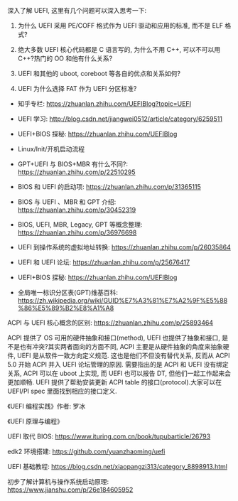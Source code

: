 深入了解 UEFI, 这里有几个问题可以深入思考一下:

1. 为什么 UEFI 采用 PE/COFF 格式作为 UEFI 驱动和应用的标准, 而不是 ELF 格式?

2. 绝大多数 UEFI 核心代码都是 C 语言写的, 为什么不用 C++, 可以不可以用 C++?热门的 OO 和他有什么关系?

3. UEFI 和其他的 uboot, coreboot 等各自的优点和关系如何?

4. UEFI 为什么选择 FAT 作为 UEFI 分区标准?

- 知乎专栏: https://zhuanlan.zhihu.com/UEFIBlog?topic=UEFI
- UEFI 学习: http://blog.csdn.net/jiangwei0512/article/category/6259511
- UEFI+BIOS 探秘: https://zhuanlan.zhihu.com/UEFIBlog

- Linux/Init/开机启动流程
- GPT+UEFI 与 BIOS+MBR 有什么不同?: https://zhuanlan.zhihu.com/p/22510295
- BIOS 和 UEFI 的启动项: https://zhuanlan.zhihu.com/p/31365115
- BIOS 与 UEFI 、MBR 和 GPT 介绍: https://zhuanlan.zhihu.com/p/30452319
- BIOS, UEFI, MBR, Legacy, GPT 等概念整理: https://zhuanlan.zhihu.com/p/36976698
- UEFI 到操作系统的虚拟地址转换: https://zhuanlan.zhihu.com/p/26035864
- UEFI 和 UEFI 论坛: https://zhuanlan.zhihu.com/p/25676417
- UEFI+BIOS 探秘: https://zhuanlan.zhihu.com/UEFIBlog
- 全局唯一标识分区表(GPT)维基百科: https://zh.wikipedia.org/wiki/GUID%E7%A3%81%E7%A2%9F%E5%88%86%E5%89%B2%E8%A1%A8


ACPI 与 UEFI 核心概念的区别: https://zhuanlan.zhihu.com/p/25893464

ACPI 提供了 OS 可用的硬件抽象和接口(method), UEFI 也提供了抽象和接口, 是不是也有冲突?其实两者面向的方面不同, ACPI 主要是从硬件抽象的角度来抽象硬件, UEFI 是从软件一致方向定义规范. 这也是他们不但没有替代关系, 反而从 ACPI 5.0 开始 ACPI 并入 UEFI 论坛管理的原因. 需要指出的是 ACPI 和 UEFI 没有绑定关系, ACPI 可以在 uboot 上实现, 而 UEFI 也可以报告 DT, 但他们一起工作起来会更加顺畅. UEFI 提供了帮助安装更新 ACPI table 的接口(protocol).大家可以在 UEFI/PI spec 里面找到相应的接口定义.




《UEFI 编程实践》作者: 罗冰

《UEFI 原理与编程》


UEFI 取代 BIOS: https://www.ituring.com.cn/book/tupubarticle/26793

edk2 环境搭建: https://github.com/yuanzhaoming/uefi

UEFI 基础教程: https://blog.csdn.net/xiaopangzi313/category_8898913.html


初步了解计算机与操作系统启动原理: https://www.jianshu.com/p/26e184605952